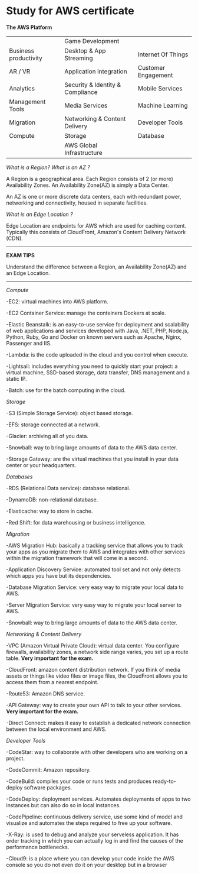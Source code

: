 Study for AWS certificate
=========================

**The AWS Platform**

|                        |                          |                     |
|------------------------|--------------------------|---------------------|
|                        | Game Development         |                     |
| Business productivity  | Desktop & App Streaming  | Internet Of Things  |
|       AR / VR          | Application integration  | Customer Engagement |
|      Analytics         |Security & Identity & Compliance|Mobile Services|
|    Management Tools    |      Media Services      |  Machine Learning   |
|       Migration        |Networking & Content Delivery|  Developer Tools |
|        Compute         |           Storage        |      Database       |
|                        |AWS Global Infrastructure |                     |


_What is a Region? What is an AZ ?_

A Region is a geographical area. Each Region consists of 2 (or more) Availability Zones. An Availability Zone(AZ) is simply a Data Center.

An AZ is one or more discrete data centers, each with redundant power, networking and connectivity, housed in separate facilities.


_What is an Edge Location ?_

Edge Location are endpoints for AWS which are used for caching content. Typically this consists of CloudFront, Amazon's Content Delivery Network (CDN).

---------------------------------------------------------------------------------

**EXAM TIPS**

Understand the difference between a Region, an Availability Zone(AZ) and an Edge Location.

---------------------------------------------------------------------------------

_Compute_

-EC2: virtual machines into AWS platform.

-EC2 Container Service: manage the conteiners Dockers at scale.

-Elastic Beanstalk: is an easy-to-use service for deployment and scalability of web applications and services developed with Java, .NET, PHP, Node.js, Python, Ruby, Go and Docker on known servers such as Apache, Nginx, Passenger and IIS.

-Lambda: is the code uploaded in the cloud and you control when execute.

-Lightsail: includes everything you need to quickly start your project: a virtual machine, SSD-based storage, data transfer, DNS management and a static IP.

-Batch: use for the batch computing in the cloud.


_Storage_

-S3 (Simple Storage Service): object based storage.

-EFS: storage connected at a network.

-Glacier: archiving all of you data.

-Snowball: way to bring large amounts of data to the AWS data center.

-Storage Gateway: are the virtual machines that you install in your data center or your headquarters.


_Databases_

-RDS (Relational Data service): database relational.

-DynamoDB: non-relational database.

-Elasticache: way to store in cache.

-Red Shift: for data warehousing or business intelligence.


_Migration_

-AWS Migration Hub: basically a tracking service that allows you to track your apps as you migrate them to AWS and integrates with other services within the migration framework that will come in a second.

-Application Discovery Service: automated tool set and not only detects which apps you have but its dependencies.

-Database Migration Service: very easy way to migrate your local data to AWS.

-Server Migration Service: very easy way to migrate your local server to AWS.

-Snowball: way to bring large amounts of data to the AWS data center.


_Networking & Content Delivery_

-VPC (Amazon Virtual Private Cloud): virtual data center. You configure firewalls, availability zones, a network side range varies, you set up a route table. **Very important for the exam.**

-CloudFront: amazon content distribution network. If you think of media assets or things like video files or image files, the CloudFront allows you to access them from a nearest endpoint.

-Route53: Amazon DNS service.

-API Gateway: way to create your own API to talk to your other services. **Very important for the exam.**

-Direct Connect: makes it easy to establish a dedicated network connection between the local environment and AWS.


_Developer Tools_

-CodeStar: way to collaborate with other developers who are working on a project.

-CodeCommit: Amazon repository.

-CodeBuild: compiles your code or runs tests and produces ready-to-deploy software packages.

-CodeDeploy: deployment services. Automates deployments of apps to two instances but can also do so in local instances.

-CodePipeline: continuous delivery service, use some kind of model and visualize and automates the steps required to free up your software.

-X-Ray: is used to debug and analyze your serveless application. It has order tracking in which you can actually log in and find the causes of the performance bottlenecks.

-Cloud9: is a place where you can develop your code inside the AWS console so you do not even do it on your desktop but in a browser
